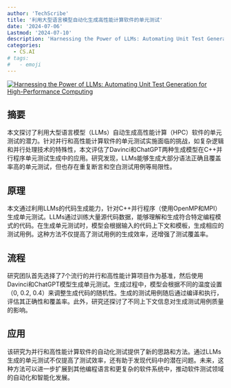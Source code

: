 ```yaml
---
author: 'TechScribe'
title: '利用大型语言模型自动化生成高性能计算软件的单元测试'
date: '2024-07-06'
Lastmod: '2024-07-10'
description: 'Harnessing the Power of LLMs: Automating Unit Test Generation for High-Performance Computing'
categories:
  - CS.AI
# tags:
#   - emoji
---
```


[![Harnessing the Power of LLMs: Automating Unit Test Generation for High-Performance Computing](https://arxiv-research-1301205113.cos.ap-guangzhou.myqcloud.com/images/2407.05202v1.pdf_0.jpg)](https://arxiv.org/abs/2407.05202v1)

## 摘要

本文探讨了利用大型语言模型（LLMs）自动生成高性能计算（HPC）软件的单元测试的潜力。针对并行和高性能计算软件的单元测试实施面临的挑战，如复杂逻辑和并行处理技术的特殊性，本文评估了Davinci和ChatGPT两种生成模型在C++并行程序单元测试生成中的应用。研究发现，LLMs能够生成大部分语法正确且覆盖率高的单元测试，但也存在重复断言和空白测试用例等局限性。<!--more-->

## 原理

本文通过利用LLMs的代码生成能力，针对C++并行程序（使用OpenMP和MPI）生成单元测试。LLMs通过训练大量源代码数据，能够理解和生成符合特定编程模式的代码。在生成单元测试时，模型会根据输入的代码上下文和模板，生成相应的测试用例。这种方法不仅提高了测试用例的生成效率，还增强了测试覆盖率。

## 流程

研究团队首先选择了7个流行的并行和高性能计算项目作为基准，然后使用Davinci和ChatGPT模型生成单元测试。生成过程中，模型会根据不同的温度设置（0, 0.2, 0.4）来调整生成代码的随机性。生成的测试用例随后通过编译和执行，评估其正确性和覆盖率。此外，研究还探讨了不同上下文信息对生成测试用例质量的影响。

## 应用

该研究为并行和高性能计算软件的自动化测试提供了新的思路和方法。通过LLMs生成的单元测试不仅提高了测试效率，还有助于发现代码中的潜在问题。未来，这种方法可以进一步扩展到其他编程语言和更复杂的软件系统中，推动软件测试领域的自动化和智能化发展。